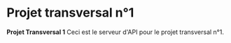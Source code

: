 # Projet transversal n°1
**Projet Transversal 1**
Ceci est le serveur d'API pour le projet transversal n°1.

